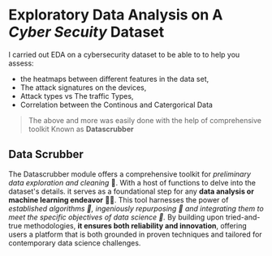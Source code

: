 # Exploratory Data Analysis on A ***Cyber Secuity*** Dataset
I carried out EDA on a cybersecurity dataset to be able to to help you assess:
* the heatmaps between different features in the data set,
* The attack signatures on the devices,
* Attack types vs The traffic Types,
* Correlation between the Continous and Catergorical Data
>The above and more was easily done with the help of comprehensive toolkit Known as **Datascrubber**

## Data Scrubber
The Datascrubber module offers a comprehensive toolkit for *preliminary data exploration and cleaning* 💯. With a host of functions to delve into the dataset's details. it serves as a foundational step for any **data analysis or machine learning endeavor** 🧑‍🔬. This tool harnesses the power of *established algorithms 🥇, ingeniously repurposing 🥈 and integrating them to meet the specific objectives of data science 🥉.* By building upon tried-and-true methodologies, **it ensures both reliability and innovation**, offering users a platform that is both grounded in proven techniques and tailored for contemporary data science challenges.

